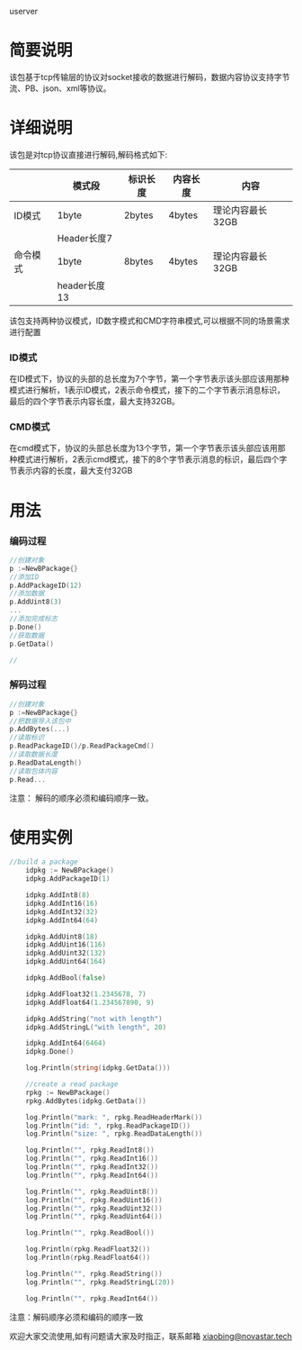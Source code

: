 userver

# 简要说明

该包基于tcp传输层的协议对socket接收的数据进行解码，数据内容协议支持字节流、PB、json、xml等协议。

# 详细说明

该包是对tcp协议直接进行解码,解码格式如下:

|          | 模式段       | 标识长度 | 内容长度 | 内容             |
| -------- | ------------ | -------- | -------- | ---------------- |
| ID模式   | 1byte        | 2bytes   | 4bytes   | 理论内容最长32GB |
|          | Header长度7  |          |          |                  |
| 命令模式 | 1byte        | 8bytes   | 4bytes   | 理论内容最长32GB |
|          | header长度13 |          |          |                  |

该包支持两种协议模式，ID数字模式和CMD字符串模式,可以根据不同的场景需求进行配置

### ID模式

在ID模式下，协议的头部的总长度为7个字节，第一个字节表示该头部应该用那种模式进行解析，1表示ID模式，2表示命令模式，接下的二个字节表示消息标识，最后的四个字节表示内容长度，最大支持32GB。

### CMD模式

在cmd模式下，协议的头部总长度为13个字节，第一个字节表示该头部应该用那种模式进行解析，2表示cmd模式，接下的8个字节表示消息的标识，最后四个字节表示内容的长度，最大支付32GB



# 用法

### 编码过程

```go
//创建对象
p :=NewBPackage{}
//添加ID
p.AddPackageID(12)
//添加数据
p.AddUint8(3)
...
//添加完成标志
p.Done()
//获取数据
p.GetData()

//
```

### 解码过程

```go
//创建对象
p :=NewBPackage{}
//把数据导入该包中
p.AddBytes(...)
//读取标识
p.ReadPackageID()/p.ReadPackageCmd()
//读取数据长度
p.ReadDataLength()
//读取包体内容
p.Read...
```

注意： 解码的顺序必须和编码顺序一致。

# 使用实例

```go
//build a package
	idpkg := NewBPackage()
	idpkg.AddPackageID(1)

	idpkg.AddInt8(8)
	idpkg.AddInt16(16)
	idpkg.AddInt32(32)
	idpkg.AddInt64(64)

	idpkg.AddUint8(18)
	idpkg.AddUint16(116)
	idpkg.AddUint32(132)
	idpkg.AddUint64(164)

	idpkg.AddBool(false)

	idpkg.AddFloat32(1.2345678, 7)
	idpkg.AddFloat64(1.234567890, 9)

	idpkg.AddString("not with length")
	idpkg.AddStringL("with length", 20)

	idpkg.AddInt64(6464)
	idpkg.Done()

	log.Println(string(idpkg.GetData()))

	//create a read package
	rpkg := NewBPackage()
	rpkg.AddBytes(idpkg.GetData())

	log.Println("mark: ", rpkg.ReadHeaderMark())
	log.Println("id: ", rpkg.ReadPackageID())
	log.Println("size: ", rpkg.ReadDataLength())

	log.Println("", rpkg.ReadInt8())
	log.Println("", rpkg.ReadInt16())
	log.Println("", rpkg.ReadInt32())
	log.Println("", rpkg.ReadInt64())

	log.Println("", rpkg.ReadUint8())
	log.Println("", rpkg.ReadUint16())
	log.Println("", rpkg.ReadUint32())
	log.Println("", rpkg.ReadUint64())

	log.Println("", rpkg.ReadBool())

	log.Println(rpkg.ReadFloat32())
	log.Println(rpkg.ReadFloat64())

	log.Println("", rpkg.ReadString())
	log.Println("", rpkg.ReadStringL(20))

	log.Println("", rpkg.ReadInt64())

```

注意：解码顺序必须和编码的顺序一致


欢迎大家交流使用,如有问题请大家及时指正，联系邮箱 [xiaobing@novastar.tech](mailto:moubo@novastar.tech)





